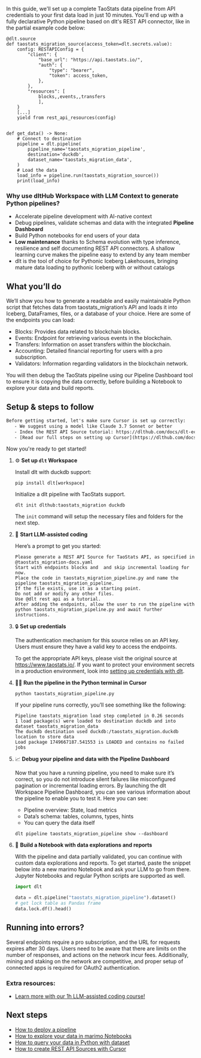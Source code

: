 In this guide, we'll set up a complete TaoStats data pipeline from API credentials to your first data load in just 10 minutes. You'll end up with a fully declarative Python pipeline based on dlt's REST API connector, like in the partial example code below:

```python-outcome
@dlt.source
def taostats_migration_source(access_token=dlt.secrets.value):
    config: RESTAPIConfig = {
        "client": {
            "base_url": "https://api.taostats.io/",
            "auth": {
                "type": "bearer",
                "token": access_token,
            },
        },
        "resources": [
            blocks,,events,,transfers
            ],
    }
    [...]
    yield from rest_api_resources(config)


def get_data() -> None:
    # Connect to destination
    pipeline = dlt.pipeline(
        pipeline_name='taostats_migration_pipeline',
        destination='duckdb',
        dataset_name='taostats_migration_data', 
    )
    # Load the data
    load_info = pipeline.run(taostats_migration_source())
    print(load_info) 
```

### Why use dltHub Workspace with LLM Context to generate Python pipelines?

- Accelerate pipeline development with AI-native context
- Debug pipelines, validate schemas and data with the integrated **Pipeline Dashboard**
- Build Python notebooks for end users of your data
- **Low maintenance** thanks to Schema evolution with type inference, resilience and self documenting REST API connectors. A shallow learning curve makes the pipeline easy to extend by any team member
- dlt is the tool of choice for Pythonic Iceberg Lakehouses, bringing mature data loading to pythonic Iceberg with or without catalogs

## What you’ll do

We’ll show you how to generate a readable and easily maintainable Python script that fetches data from taostats_migration’s API and loads it into Iceberg, DataFrames, files, or a database of your choice. Here are some of the endpoints you can load:

- Blocks: Provides data related to blockchain blocks.
- Events: Endpoint for retrieving various events in the blockchain.
- Transfers: Information on asset transfers within the blockchain.
- Accounting: Detailed financial reporting for users with a pro subscription.
- Validators: Information regarding validators in the blockchain network.

You will then debug the TaoStats pipeline using our Pipeline Dashboard tool to ensure it is copying the data correctly, before building a Notebook to explore your data and build reports.

## Setup & steps to follow

```default
Before getting started, let's make sure Cursor is set up correctly:
   - We suggest using a model like Claude 3.7 Sonnet or better
   - Index the REST API Source tutorial: https://dlthub.com/docs/dlt-ecosystem/verified-sources/rest_api/ and add it to context as **@dlt rest api**
   - [Read our full steps on setting up Cursor](https://dlthub.com/docs/dlt-ecosystem/llm-tooling/cursor-restapi#23-configuring-cursor-with-documentation)
```

Now you're ready to get started!

1. ⚙️ **Set up `dlt` Workspace**
    
    Install dlt with duckdb support:
    ```shell
    pip install dlt[workspace]
    ```

    Initialize a dlt pipeline with TaoStats support.
    ```shell
    dlt init dlthub:taostats_migration duckdb
    ```

    The `init` command will setup the necessary files and folders for the next step.
    
2. 🤠 **Start LLM-assisted coding**
    
    Here’s a prompt to get you started:
    
    ```prompt
    Please generate a REST API Source for TaoStats API, as specified in @taostats_migration-docs.yaml 
    Start with endpoints blocks and  and skip incremental loading for now. 
    Place the code in taostats_migration_pipeline.py and name the pipeline taostats_migration_pipeline. 
    If the file exists, use it as a starting point. 
    Do not add or modify any other files. 
    Use @dlt rest api as a tutorial. 
    After adding the endpoints, allow the user to run the pipeline with python taostats_migration_pipeline.py and await further instructions.
    ```

    
3. 🔒 **Set up credentials** 
    
    The authentication mechanism for this source relies on an API key. Users must ensure they have a valid key to access the endpoints.
    
    To get the appropriate API keys, please visit the original source at https://www.taostats.io/.
    If you want to protect your environment secrets in a production environment, look into [setting up credentials with dlt](https://dlthub.com/docs/walkthroughs/add_credentials).
    
4. 🏃‍♀️ **Run the pipeline in the Python terminal in Cursor**
    
    ```shell
    python taostats_migration_pipeline.py
    ```
    
    If your pipeline runs correctly, you’ll see something like the following:
    
    ```shell
    Pipeline taostats_migration load step completed in 0.26 seconds
    1 load package(s) were loaded to destination duckdb and into dataset taostats_migration_data
    The duckdb destination used duckdb:/taostats_migration.duckdb location to store data
    Load package 1749667187.541553 is LOADED and contains no failed jobs
    ```
    
5. 📈 **Debug your pipeline and data with the Pipeline Dashboard**

    Now that you have a running pipeline, you need to make sure it’s correct, so you do not introduce silent failures like misconfigured pagination or incremental loading errors. By launching the dlt Workspace Pipeline Dashboard, you can see various information about the pipeline to enable you to test it. Here you can see:
    - Pipeline overview: State, load metrics
    - Data’s schema: tables, columns, types, hints
    - You can query the data itself
    
    ```shell
    dlt pipeline taostats_migration_pipeline show --dashboard
    ```
    
6. 🐍 **Build a Notebook with data explorations and reports**

    With the pipeline and data partially validated, you can continue with custom data explorations and reports. To get started, paste the snippet below into a new marimo Notebook and ask your LLM to go from there. Jupyter Notebooks and regular Python scripts are supported as well.

    
    ```python
    import dlt

   data = dlt.pipeline("taostats_migration_pipeline").dataset()
   # get lock table as Pandas frame
   data.lock.df().head()
    ```

## Running into errors?

Several endpoints require a pro subscription, and the URL for requests expires after 30 days. Users need to be aware that there are limits on the number of responses, and actions on the network incur fees. Additionally, mining and staking on the network are competitive, and proper setup of connected apps is required for OAuth2 authentication.

### Extra resources:

- [Learn more with our 1h LLM-assisted coding course!](https://www.youtube.com/watch?v=GGid70rnJuM)

## Next steps

- [How to deploy a pipeline](https://dlthub.com/docs/walkthroughs/deploy-a-pipeline)
- [How to explore your data in marimo Notebooks](https://dlthub.com/docs/general-usage/dataset-access/marimo)
- [How to query your data in Python with dataset](https://dlthub.com/docs/general-usage/dataset-access/dataset)
- [How to create REST API Sources with Cursor](https://dlthub.com/docs/dlt-ecosystem/llm-tooling/cursor-restapi)